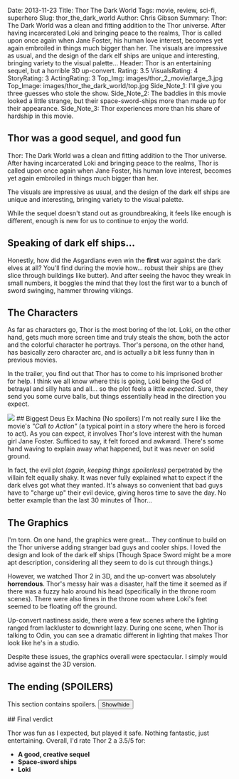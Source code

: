 Date: 2013-11-23
Title: Thor The Dark World
Tags: movie, review, sci-fi, superhero
Slug: thor_the_dark_world
Author: Chris Gibson
Summary: Thor&#58; The Dark World was a clean and fitting addition to the Thor universe. After having incarcerated Loki and bringing peace to the realms, Thor is called upon once again when Jane Foster, his human love interest, becomes yet again embroiled in things much bigger than her. The visuals are impressive as usual, and the design of the dark elf ships are unique and interesting, bringing variety to the visual palette...
Header: Thor is an entertaining sequel, but a horrible 3D up-convert.
Rating: 3.5
VisualsRating: 4
StoryRating: 3
ActingRating: 3
Top_Img: images/thor_2_movie/large_3.jpg
Top_Image: images/thor_the_dark_world/top.jpg
Side_Note_1: I'll give you three guesses who stole the show.
Side_Note_2: The baddies in this movie looked a little strange, but their space-sword-ships more than made up for their appearance.
Side_Note_3: Thor experiences more than his share of hardship in this movie.

## Thor was a good sequel, and good fun
Thor: The Dark World was a clean and fitting addition to the Thor universe. After having incarcerated Loki and bringing peace to the realms, Thor is called upon once again when Jane Foster, his human love interest, becomes yet again embroiled in things much bigger than her.

The visuals are impressive as usual, and the design of the dark elf ships are unique and interesting, bringing variety to the visual palette.

While the sequel doesn't stand out as groundbreaking, it feels like enough is different, enough is new for us to continue to enjoy the world.

## Speaking of dark elf ships...

Honestly, how did the Asgardians even win the **first** war against the dark elves at all? You'll find during the movie how... robust their ships are (they slice through buildings like butter). And after seeing the havoc they wreak in small numbers, it boggles the mind that they lost the first war to a bunch of sword swinging, hammer throwing vikings.

## The Characters
As far as characters go, Thor is the most boring of the lot. Loki, on the other hand, gets much more screen time and truly steals the show, both the actor and the colorful character he portrays. Thor's persona, on the other hand, has basically zero character arc, and is actually a bit less funny than in previous movies.

In the trailer, you find out that Thor has to come to his imprisoned brother for help. I think we all know where this is going, Loki being the God of betrayal and silly hats and all... so the plot feels a little <em>expected</em>. Sure, they send you some curve balls, but things essentially head in the direction you expect.

<img src="images/thor_2_movie/top.jpg"  class="img-responsive">
## Biggest Deus Ex Machina (No spoilers)
I'm not really sure I like the movie's <em>"Call to Action"</em> (a typical point in a story where the hero is forced to act). As you can expect, it involves Thor's love interest with the human girl Jane Foster. Sufficed to say, it felt forced and awkward. There's some hand waving to explain away what happened, but it was never on solid ground.

In fact, the evil plot *(again, keeping things spoilerless)* perpetrated by the villain felt equally shaky. It was never fully explained what to expect if the dark elves got what they wanted. It's always so convenient that bad guys have to "charge up" their evil device, giving heros time to save the day. No better example than the last 30 minutes of Thor...

## The Graphics
I'm torn. On one hand, the graphics were great... They continue to build on the Thor universe adding stranger bad guys and cooler ships. I loved the design and look of the dark elf ships (Though Space Sword might be a more apt description, considering all they seem to do is cut through things.)

However, we watched Thor 2 in 3D, and the up-convert was absolutely **horrendous**. Thor's messy hair was a disaster, half the time it seemed as if there was a fuzzy halo around his head (specifically in the throne room scenes). There were also times in the throne room where Loki's feet seemed to be floating off the ground.

Up-convert nastiness aside, there were a few scenes where the lighting ranged from lackluster to downright lazy. During one scene, when Thor is talking to Odin, you can see a dramatic different in lighting that makes Thor look like he's in a studio.

Despite these issues, the graphics overall were spectacular. I simply would advise against the 3D version.

## The ending (SPOILERS)

This section contains spoilers. <button title="Click to show/hide spoilers" type="button" onclick="if(document.getElementById('spoiler2') .style.display=='none') {document.getElementById('spoiler2') .style.display=''}else{document.getElementById('spoiler2') .style.display='none'}">Show/hide</button>

<div id="spoiler2" style="display:none">
<p>I think the post-credit scene when Odin is revealed to be Loki in disguise was unexpectedly powerful. First off, you realize that Loki had faked his own death (obviously to avoid being taken back and put back in prison, as Odin would likely have done).</p>

<p>It also brings into question most of Loki's actions and intentions. We were led to believe that he didn't intentionally send the monster after his mother, so we can assume at least some of his grief was real, but how much? Would he have really sacrificed himself for his brother when it came down to it?</p>

<p>It also begs a more uncomfortable question... what happened to Odin? Did Loki actually murder his father, or trap him somewhere? How much 'humanity' (bad choice of words here) is left in him?</p>
</div>
## Final verdict

Thor was fun as I expected, but played it safe. Nothing fantastic, just entertaining. Overall, I'd rate Thor 2 a 3.5/5 for:

* **A good, creative sequel**
* **Space-sword ships**
* **Loki**